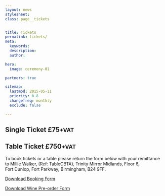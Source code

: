 ```yaml
---
layout: news
stylesheet:
class: page__tickets


title: Tickets
permalink: tickets/
meta:
  keywords:
  description:
  author:

hero:
  image: ceremony-01

partners: true

sitemap:
  lastmod: 2015-05-11
  priority: 0.8
  changefreq: monthly
  exclude: false

---
```


## Single Ticket £75<small>+VAT</small>

## Table Ticket £750<small>+VAT</small>

To book tickets or a table please return the form below with your remittance to Millie&nbsp;Walker, (Ref: TableCBTA), Trinity&nbsp;Mirror&nbsp;Midlands, Floor&nbsp;6, Fort&nbsp;Dunlop, Fort&nbsp;Parkway, Birmingham, B24&nbsp;9FF.

<a class="btn btn__large btn--primary" href="{{ site.media }}/documents/table-booking-form.pdf">Download Booking Form</a>

<a class="btn" href="{{ site.media }}/documents/pre-roder-wine-list-general-events-2015.pdf">Download Wine Pre-order Form</a>
